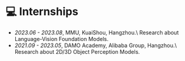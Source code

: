 
# 💻 Internships
- *2023.06 - 2023.08*,  MMU, KuaiShou, Hangzhou.\\
  Research about Language-Vision Foundation Models.
- *2021.09 - 2023.05*,  DAMO Academy, Alibaba Group, Hangzhou.\\
  Research about 2D/3D Object Perception Models.
